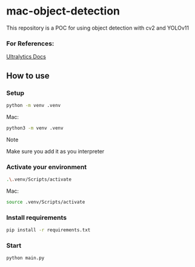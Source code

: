 # mac-object-detection
This repository is a POC for using object detection with cv2 and YOLOv11

### For References:

[Ultralytics Docs](https://docs.ultralytics.com/)

## How to use
### Setup 
```bash
python -m venv .venv
```
Mac:

```bash
python3 -m venv .venv
```

> [!NOTE]
> 
>Make sure you add it as you interpreter 

### Activate your environment

```bash
.\.venv/Scripts/activate
```
Mac:

```bash
source .venv/Scripts/activate
```

### Install requirements
```bash
pip install -r requirements.txt
```

### Start 
```bash
python main.py
```
